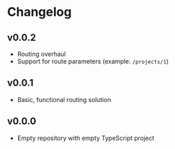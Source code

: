 # Changelog

## v0.0.2

- Routing overhaul
- Support for route parameters (example: `/projects/1`)

## v0.0.1

- Basic, functional routing solution

## v0.0.0

- Empty repository with empty TypeScript project
